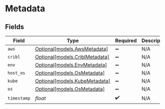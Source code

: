 # Metadata


## Fields

| Field                                                        | Type                                                         | Required                                                     | Description                                                  |
| ------------------------------------------------------------ | ------------------------------------------------------------ | ------------------------------------------------------------ | ------------------------------------------------------------ |
| `aws`                                                        | [Optional[models.AwsMetadata]](../models/awsmetadata.md)     | :heavy_minus_sign:                                           | N/A                                                          |
| `cribl`                                                      | [Optional[models.CriblMetadata]](../models/criblmetadata.md) | :heavy_minus_sign:                                           | N/A                                                          |
| `env`                                                        | [Optional[models.EnvMetadata]](../models/envmetadata.md)     | :heavy_minus_sign:                                           | N/A                                                          |
| `host_os`                                                    | [Optional[models.OsMetadata]](../models/osmetadata.md)       | :heavy_minus_sign:                                           | N/A                                                          |
| `kube`                                                       | [Optional[models.KubeMetadata]](../models/kubemetadata.md)   | :heavy_minus_sign:                                           | N/A                                                          |
| `os`                                                         | [Optional[models.OsMetadata]](../models/osmetadata.md)       | :heavy_minus_sign:                                           | N/A                                                          |
| `timestamp`                                                  | *float*                                                      | :heavy_check_mark:                                           | N/A                                                          |